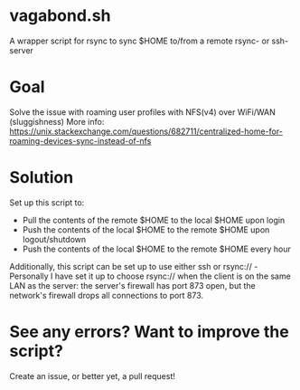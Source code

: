 # vagabond.sh
A wrapper script for rsync to sync $HOME to/from a remote rsync- or ssh-server

# Goal
Solve the issue with roaming user profiles with NFS(v4) over WiFi/WAN (sluggishness)
More info: https://unix.stackexchange.com/questions/682711/centralized-home-for-roaming-devices-sync-instead-of-nfs

# Solution
Set up this script to:
* Pull the contents of the remote $HOME to the local $HOME upon login
* Push the contents of the local $HOME to the remote $HOME upon logout/shutdown
* Push the contents of the local $HOME to the remote $HOME every hour

Additionally, this script can be set up to use either ssh or rsync:// - Personally I have set it up to choose rsync:// when the client is on the same LAN as the server: the server's firewall has port 873 open, but the network's firewall drops all connections to port 873.

# See any errors? Want to improve the script?
Create an issue, or better yet, a pull request!
